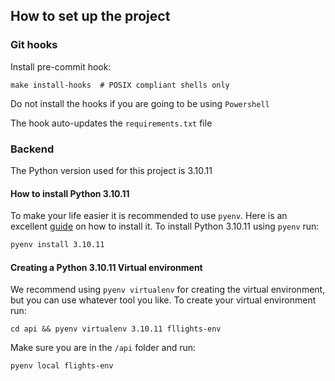 ## How to set up the project
### Git hooks

Install pre-commit hook:

```shell 
make install-hooks  # POSIX compliant shells only
```
Do not install the hooks if you are going to be using `Powershell`

The hook auto-updates the `requirements.txt` file

### Backend
The Python version used for this project is 3.10.11
#### How to install Python 3.10.11
To make your life easier it is recommended to use `pyenv`. Here is an excellent [guide](https://brain2life.hashnode.dev/how-to-install-pyenv-python-version-manager-on-ubuntu-2004) on how to install it.
To install Python 3.10.11 using `pyenv` run:

```bash
pyenv install 3.10.11
```

#### Creating a Python 3.10.11 Virtual environment
We recommend using `pyenv virtualenv` for creating the virtual environment, but you can use whatever tool you like.
To create your virtual environment run:

```shell 
cd api && pyenv virtualenv 3.10.11 fllights-env
```
Make sure you are in the `/api` folder and run: 

```shell
pyenv local flights-env
```

